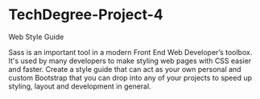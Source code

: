 # TechDegree-Project-4

Web Style Guide

Sass is an important tool in a modern Front End Web Developer’s toolbox. It's used by many developers to make styling web pages with CSS easier and faster. Create a style guide that can act as your own personal and custom Bootstrap that you can drop into any of your projects to speed up styling, layout and development in general.
